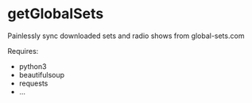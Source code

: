 # getGlobalSets

Painlessly sync downloaded sets and radio shows from global-sets.com

Requires:
- python3
- beautifulsoup
- requests
- ...
